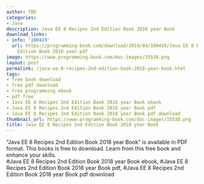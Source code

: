 ```yaml
---
author: TBD
categories:
- Java
description: Java EE 8 Recipes 2nd Edition Book 2018 year Book
download_links:
- info: '100419'
  url: https://programming-book.com/download/2019/04/100419/Java EE 8 Recipes 2nd
    Edition Book 2018 year.pdf
image: https://www.programming-book.com/doc-images/15538.png
layout: post
permalink: /java-ee-8-recipes-2nd-edition-book-2018-year-book.html
tags:
- free book download
- free pdf download
- free programming ebook
- pdf free
- Java EE 8 Recipes 2nd Edition Book 2018 year Book ebook
- Java EE 8 Recipes 2nd Edition Book 2018 year Book pdf
- Java EE 8 Recipes 2nd Edition Book 2018 year Book pdf download
thumbnail_url: https://www.programming-book.com/doc-images/15538.png
title: Java EE 8 Recipes 2nd Edition Book 2018 year Book
---
```


 
<div class="item-desc text-justify">
  "Java EE 8 Recipes 2nd Edition Book 2018 year Book" is available in PDF format. This books is free to download. Learn from this free book and enhance your skills.
  <br>
  #Java EE 8 Recipes 2nd Edition Book 2018 year Book ebook, #Java EE 8 Recipes 2nd Edition Book 2018 year Book pdf, #Java EE 8 Recipes 2nd Edition Book 2018 year Book pdf download
</div>